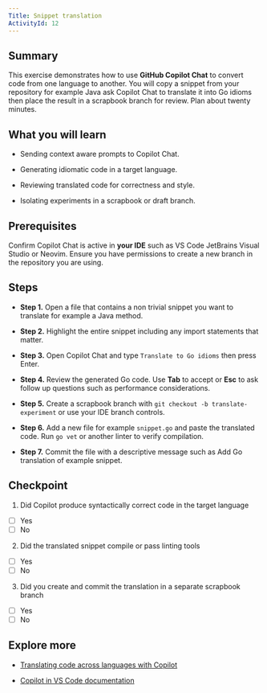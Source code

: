 ```yaml
---
Title: Snippet translation
ActivityId: 12
---
```


## Summary

This exercise demonstrates how to use **GitHub Copilot Chat** to convert code from one language to another. You will copy a snippet from your repository for example Java ask Copilot Chat to translate it into Go idioms then place the result in a scrapbook branch for review. Plan about twenty minutes.

## What you will learn

- Sending context aware prompts to Copilot Chat.

- Generating idiomatic code in a target language.

- Reviewing translated code for correctness and style.

- Isolating experiments in a scrapbook or draft branch.

## Prerequisites

Confirm Copilot Chat is active in **your IDE** such as VS Code JetBrains Visual Studio or Neovim. Ensure you have permissions to create a new branch in the repository you are using.

## Steps

- **Step 1.** Open a file that contains a non trivial snippet you want to translate for example a Java method.

- **Step 2.** Highlight the entire snippet including any import statements that matter.

- **Step 3.** Open Copilot Chat and type `Translate to Go idioms` then press Enter.

- **Step 4.** Review the generated Go code. Use **Tab** to accept or **Esc** to ask follow up questions such as performance considerations.

- **Step 5.** Create a scrapbook branch with `git checkout -b translate-experiment` or use your IDE branch controls.

- **Step 6.** Add a new file for example `snippet.go` and paste the translated code. Run `go vet` or another linter to verify compilation.

- **Step 7.** Commit the file with a descriptive message such as Add Go translation of example snippet.

## Checkpoint

1. Did Copilot produce syntactically correct code in the target language

- [ ] Yes
- [ ] No

2. Did the translated snippet compile or pass linting tools

- [ ] Yes
- [ ] No

3. Did you create and commit the translation in a separate scrapbook branch

- [ ] Yes
- [ ] No

## Explore more

- [Translating code across languages with Copilot](https://docs.github.com/en/copilot/copilot-chat-cookbook/refactoring-code/translating-code-to-a-different-programming-language)

- [Copilot in VS Code documentation](https://code.visualstudio.com/docs/copilot/overview)
